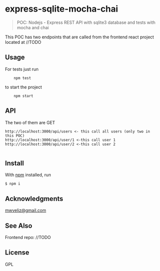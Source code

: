 # express-sqlite-mocha-chai

> POC: Nodejs - Express REST API with sqlite3 database and tests with mocha and chai

This POC has two endpoints that are called from the frontend react project
located at //TODO

## Usage

For tests just run
```
    npm test
```

to start the project

```
    npm start
```

## API
The two of them are  GET
```
http://localhost:3000/api/users <- this call all users (only two in this POC)
http://localhost:3000/api/user/1 <-this call user 1
http://localhost:3000/api/user/2 <-this call user 2


```


## Install

With [npm](https://npmjs.org/) installed, run

```
$ npm i
```

## Acknowledgments

mwveliz@gmail.com

## See Also

Frontend repo: //TODO
## License

GPL

